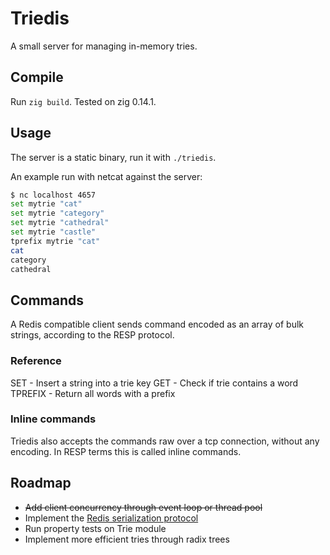 # Triedis

A small server for managing in-memory tries.

## Compile

Run `zig build`. Tested on zig 0.14.1.

## Usage

The server is a static binary, run it with `./triedis`.

An example run with netcat against the server:

```bash
$ nc localhost 4657
set mytrie "cat"
set mytrie "category"
set mytrie "cathedral"
set mytrie "castle"
tprefix mytrie "cat"
cat
category
cathedral
```

## Commands

A Redis compatible client sends command encoded as an array of bulk strings,
according to the RESP protocol.

### Reference

SET     - Insert a string into a trie key
GET     - Check if trie contains a word
TPREFIX - Return all words with a prefix

### Inline commands

Triedis also accepts the commands raw over a tcp connection, without any encoding.
In RESP terms this is called inline commands.

## Roadmap

* ~~Add client concurrency through event loop or thread pool~~
* Implement the [Redis serialization protocol](https://redis.io/docs/latest/develop/reference/protocol-spec/)
* Run property tests on Trie module
* Implement more efficient tries through radix trees
